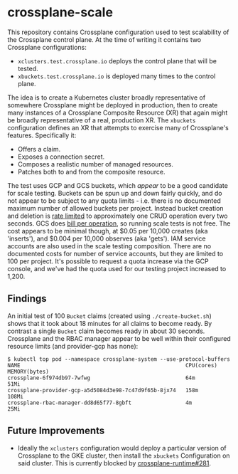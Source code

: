 # crossplane-scale

This repository contains Crossplane configuration used to test scalability of
the Crossplane control plane. At the time of writing it contains two Crossplane
configurations:

* `xclusters.test.crossplane.io` deploys the control plane that will be tested.
* `xbuckets.test.crossplane.io` is deployed many times to the control plane.

The idea is to create a Kubernetes cluster broadly representative of somewhere
Crossplane might be deployed in production, then to create many instances of a
Crossplane Composite Resource (XR) that again might be broadly representative of
a real, production XR. The `xbuckets` configuration defines an XR that attempts
to exercise many of Crossplane's features. Specifically it:

* Offers a claim.
* Exposes a connection secret.
* Composes a realistic number of managed resources.
* Patches both to and from the composite resource.

The test uses GCP and GCS buckets, which _appear_ to be a good candidate for
scale testing. Buckets can be spun up and down fairly quickly, and do not appear
to be subject to any quota limits - i.e. there is no documented maximum number
of allowed buckets per project. Instead bucket creation and deletion is [rate
limited][storage-quotas] to approximately one CRUD operation every two seconds.
GCS does [bill per operation][operations-pricing], so running scale tests is not
free. The cost appears to be minimal though, at $0.05 per 10,000 creates (aka
'inserts'), and $0.004 per 10,000 observes (aka 'gets'). IAM service accounts
are also used in the scale testing composition. There are no documented costs
for number of service accounts, but they are limited to 100 per project. It's
possible to request a quota increase via the GCP console, and we've had the
quota used for our testing project increased to 1,200.

## Findings

An initial test of 100 `Bucket` claims (created using `./create-bucket.sh`)
shows that it took about 18 minutes for all claims to become ready. By contrast
a single `Bucket` claim becomes ready in about 30 seconds. Crossplane and the
RBAC manager appear to be well within their configured resource limits (and
provider-gcp has none):

```console
$ kubectl top pod --namespace crossplane-system --use-protocol-buffers
NAME                                                    CPU(cores)   MEMORY(bytes)   
crossplane-6f974db97-7wfwg                              64m          51Mi            
crossplane-provider-gcp-a5d5084d3e98-7c47d9f65b-8jx74   158m         108Mi           
crossplane-rbac-manager-dd8d65f77-8gbft                 4m           25Mi 
```

## Future Improvements

* Ideally the `xclusters` configuration would deploy a particular version of
  Crossplane to the GKE cluster, then install the `xbuckets` Configuration on
  said cluster. This is currently blocked by [crossplane-runtime#281][281].

[storage-quotas]: https://cloud.google.com/storage/quotas
[operations-pricing]: https://cloud.google.com/storage/pricing#operations-pricing
[281]: https://github.com/crossplane/crossplane-runtime/issues/281